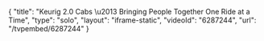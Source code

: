 {
    "title": "Keurig 2.0 Cabs \u2013 Bringing People Together One Ride at a Time",
    "type": "solo",
    "layout": "iframe-static",
    "videoId": "6287244",
    "url": "\/tvpembed\/6287244"
}